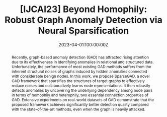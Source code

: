 ---
title: '[IJCAI23] Beyond Homophily: Robust Graph Anomaly Detection via Neural Sparsification'

# Authors
# If you created a profile for a user (e.g. the default `admin` user), write the username (folder name) here
# and it will be replaced with their full name and linked to their profile.
authors: [Zheng Gong, Guifeng Wang, Ying Sun, Qi Liu, Yuting Ning, Hui Xiong, Jingyu Peng]

# Author notes (optional)
author_notes: []

date: '2023-04-01T00:00:00Z'
doi: ''

# Schedule page publish date (NOT publication's date).
publishDate: '2023-04-01T00:00:00Z'

# Publication type.
# Accepts a single type but formatted as a YAML list (for Hugo requirements).
# Enter a publication type from the CSL standard.
publication_types: ['paper-conference']

# Publication name and optional abbreviated publication name.
publication: In Proceedings of International Joint Conference on Artificial Intelligence 2023
publication_short: IJCAI-2023

abstract: Recently, graph-based anomaly detection (GAD) has attracted rising attention due to its effectiveness in identifying anomalies in relational and structured data. Unfortunately, the performance of most existing GAD methods suffers from the inherent structural noises of graphs induced by hidden anomalies connected with considerable benign nodes. In this work, we propose SparseGAD, a novel GAD framework that sparsifies the structures of target graphs to effectively reduce noises and collaboratively learns node representations. It then robustly detects anomalies by uncovering the underlying dependency among node pairs in terms of homophily and heterophily, two essential connection properties of GAD. Extensive experiments on real-world datasets of GAD demonstrate that the proposed framework achieves significantly better detection quality compared with the state-of-the-art methods, even when the graph is heavily attacked.

# Summary. An optional shortened abstract.
summary: Recently, graph-based anomaly detection (GAD) has attracted rising attention due to its effectiveness in identifying anomalies in relational and...

tags: []

# Display this page in the Featured widget?
featured: true

# Custom links (uncomment lines below)
# links:
# - name: Custom Link
#   url: http://example.org

url_pdf: ''
url_code: ''
url_dataset: ''
url_poster: ''
url_project: ''
url_slides: ''
url_source: ''
url_video: ''
---